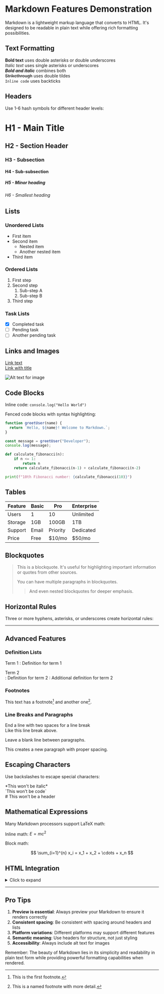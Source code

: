 # Markdown Features Demonstration

Markdown is a lightweight markup language that converts to HTML. It's designed to be readable in plain text while offering rich formatting possibilities.

## Text Formatting

**Bold text** uses double asterisks or double underscores  
_Italic text_ uses single asterisks or underscores  
**_Bold and italic_** combines both  
~~Strikethrough~~ uses double tildes  
`Inline code` uses backticks

## Headers

Use 1-6 hash symbols for different header levels:

# H1 - Main Title

## H2 - Section Header

### H3 - Subsection

#### H4 - Sub-subsection

##### H5 - Minor heading

###### H6 - Smallest heading

## Lists

### Unordered Lists

- First item
- Second item
  - Nested item
  - Another nested item
- Third item

### Ordered Lists

1. First step
1. Second step
   1. Sub-step A
   2. Sub-step B
1. Third step

### Task Lists

- [x] Completed task
- [ ] Pending task
- [ ] Another pending task

## Links and Images

[Link text](https://example.com)  
[Link with title](https://example.com "Hover text appears here")

![Alt text for image](https://via.placeholder.com/300x200)

## Code Blocks

Inline code: `console.log("Hello World")`

Fenced code blocks with syntax highlighting:

```javascript
function greetUser(name) {
  return `Hello, ${name}! Welcome to Markdown.`;
}

const message = greetUser("Developer");
console.log(message);
```

```python
def calculate_fibonacci(n):
    if n <= 1:
        return n
    return calculate_fibonacci(n-1) + calculate_fibonacci(n-2)

print(f"10th Fibonacci number: {calculate_fibonacci(10)}")
```

## Tables

| Feature | Basic | Pro      | Enterprise |
| ------- | ----- | -------- | ---------- |
| Users   | 1     | 10       | Unlimited  |
| Storage | 1GB   | 100GB    | 1TB        |
| Support | Email | Priority | Dedicated  |
| Price   | Free  | $10/mo   | $50/mo     |

## Blockquotes

> This is a blockquote. It's useful for highlighting important information or quotes from other sources.
>
> You can have multiple paragraphs in blockquotes.
>
> > And even nested blockquotes for deeper emphasis.

## Horizontal Rules

Three or more hyphens, asterisks, or underscores create horizontal rules:

---

## Advanced Features

### Definition Lists

Term 1
: Definition for term 1

Term 2  
: Definition for term 2
: Additional definition for term 2

### Footnotes

This text has a footnote[^1] and another one[^note].

[^1]: This is the first footnote.
[^note]: This is a named footnote with more detail.

### Line Breaks and Paragraphs

End a line with two spaces for a line break  
Like this line break above.

Leave a blank line between paragraphs.

This creates a new paragraph with proper spacing.

## Escaping Characters

Use backslashes to escape special characters:

\*This won't be italic\*  
\`This won't be code\`  
\# This won't be a header

## Mathematical Expressions

Many Markdown processors support LaTeX math:

Inline math: $E = mc^2$

Block math:

$$
\sum_{i=1}^{n} x_i = x_1 + x_2 + \cdots + x_n
$$

## HTML Integration

<details>
<summary>Click to expand</summary>

Markdown allows HTML tags for advanced formatting:

<div style="background: #f0f0f0; padding: 10px; border-radius: 5px;">
This is HTML embedded in Markdown
</div>

</details>

---

## Pro Tips

1. **Preview is essential**: Always preview your Markdown to ensure it renders correctly
2. **Consistent spacing**: Be consistent with spacing around headers and lists
3. **Platform variations**: Different platforms may support different features
4. **Semantic meaning**: Use headers for structure, not just styling
5. **Accessibility**: Always include alt text for images

Remember: The beauty of Markdown lies in its simplicity and readability in plain text form while providing powerful formatting capabilities when rendered.
